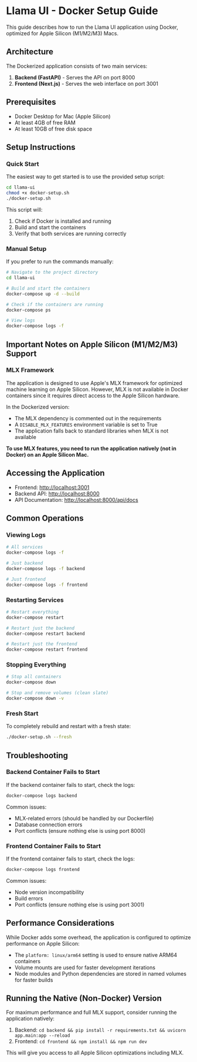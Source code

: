 # Llama UI - Docker Setup Guide

This guide describes how to run the Llama UI application using Docker, optimized for Apple Silicon (M1/M2/M3) Macs.

## Architecture

The Dockerized application consists of two main services:

1. **Backend (FastAPI)** - Serves the API on port 8000
2. **Frontend (Next.js)** - Serves the web interface on port 3001

## Prerequisites

- Docker Desktop for Mac (Apple Silicon)
- At least 4GB of free RAM
- At least 10GB of free disk space

## Setup Instructions

### Quick Start

The easiest way to get started is to use the provided setup script:

```bash
cd llama-ui
chmod +x docker-setup.sh
./docker-setup.sh
```

This script will:
1. Check if Docker is installed and running
2. Build and start the containers
3. Verify that both services are running correctly

### Manual Setup

If you prefer to run the commands manually:

```bash
# Navigate to the project directory
cd llama-ui

# Build and start the containers
docker-compose up -d --build

# Check if the containers are running
docker-compose ps

# View logs
docker-compose logs -f
```

## Important Notes on Apple Silicon (M1/M2/M3) Support

### MLX Framework

The application is designed to use Apple's MLX framework for optimized machine learning on Apple Silicon. However, MLX is not available in Docker containers since it requires direct access to the Apple Silicon hardware.

In the Dockerized version:
- The MLX dependency is commented out in the requirements
- A `DISABLE_MLX_FEATURES` environment variable is set to True
- The application falls back to standard libraries when MLX is not available

**To use MLX features, you need to run the application natively (not in Docker) on an Apple Silicon Mac.**

## Accessing the Application

- Frontend: [http://localhost:3001](http://localhost:3001)
- Backend API: [http://localhost:8000](http://localhost:8000)
- API Documentation: [http://localhost:8000/api/docs](http://localhost:8000/api/docs)

## Common Operations

### Viewing Logs

```bash
# All services
docker-compose logs -f

# Just backend
docker-compose logs -f backend

# Just frontend
docker-compose logs -f frontend
```

### Restarting Services

```bash
# Restart everything
docker-compose restart

# Restart just the backend
docker-compose restart backend

# Restart just the frontend
docker-compose restart frontend
```

### Stopping Everything

```bash
# Stop all containers
docker-compose down

# Stop and remove volumes (clean slate)
docker-compose down -v
```

### Fresh Start

To completely rebuild and restart with a fresh state:

```bash
./docker-setup.sh --fresh
```

## Troubleshooting

### Backend Container Fails to Start

If the backend container fails to start, check the logs:

```bash
docker-compose logs backend
```

Common issues:
- MLX-related errors (should be handled by our Dockerfile)
- Database connection errors
- Port conflicts (ensure nothing else is using port 8000)

### Frontend Container Fails to Start

If the frontend container fails to start, check the logs:

```bash
docker-compose logs frontend
```

Common issues:
- Node version incompatibility
- Build errors
- Port conflicts (ensure nothing else is using port 3001)

## Performance Considerations

While Docker adds some overhead, the application is configured to optimize performance on Apple Silicon:

- The `platform: linux/arm64` setting is used to ensure native ARM64 containers
- Volume mounts are used for faster development iterations
- Node modules and Python dependencies are stored in named volumes for faster builds

## Running the Native (Non-Docker) Version

For maximum performance and full MLX support, consider running the application natively:

1. Backend: `cd backend && pip install -r requirements.txt && uvicorn app.main:app --reload`
2. Frontend: `cd frontend && npm install && npm run dev`

This will give you access to all Apple Silicon optimizations including MLX. 